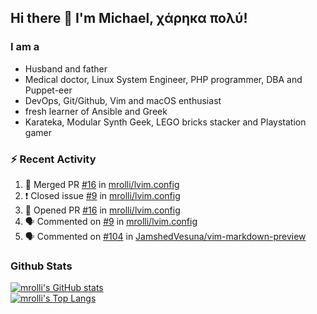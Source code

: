 ## Hi there 👋 I'm Michael, χάρηκα πολύ!

<!--
**mrolli/mrolli** is a ✨ _special_ ✨ repository because its `README.md` (this file) appears on your GitHub profile.

Here are some ideas to get you started:

- 🔭 I’m currently working on ...
- 🌱 I’m currently learning ...
- 👯 I’m looking to collaborate on ...
- 🤔 I’m looking for help with ...
- 💬 Ask me about ...
- 📫 How to reach me: ...
- 😄 Pronouns: ...
- ⚡ Fun fact: ...
-->

### I am a
- Husband and father
- Medical doctor, Linux System Engineer, PHP programmer, DBA and Puppet-eer
- DevOps, Git/Github, Vim and macOS enthusiast
- fresh learner of Ansible and Greek
- Karateka, Modular Synth Geek, LEGO bricks stacker and Playstation gamer 

### :zap: Recent Activity

<!--START_SECTION:activity-->
1. 🎉 Merged PR [#16](https://github.com/mrolli/lvim.config/pull/16) in [mrolli/lvim.config](https://github.com/mrolli/lvim.config)
2. ❗️ Closed issue [#9](https://github.com/mrolli/lvim.config/issues/9) in [mrolli/lvim.config](https://github.com/mrolli/lvim.config)
3. 💪 Opened PR [#16](https://github.com/mrolli/lvim.config/pull/16) in [mrolli/lvim.config](https://github.com/mrolli/lvim.config)
4. 🗣 Commented on [#9](https://github.com/mrolli/lvim.config/issues/9) in [mrolli/lvim.config](https://github.com/mrolli/lvim.config)
5. 🗣 Commented on [#104](https://github.com/JamshedVesuna/vim-markdown-preview/issues/104) in [JamshedVesuna/vim-markdown-preview](https://github.com/JamshedVesuna/vim-markdown-preview)
<!--END_SECTION:activity-->

### Github Stats
[![mrolli's GitHub stats](https://github-readme-stats.vercel.app/api?username=mrolli&count_private=true&show_icons=true&theme=onedark)](https://github.com/anuraghazra/github-readme-stats)  
[![mrolli's Top Langs](https://github-readme-stats.vercel.app/api/top-langs/?username=mrolli&count_private=true&theme=onedark&hide=c%2B%2B,c,html,cmake,makefile&layout=compact)](https://github.com/anuraghazra/github-readme-stats)
